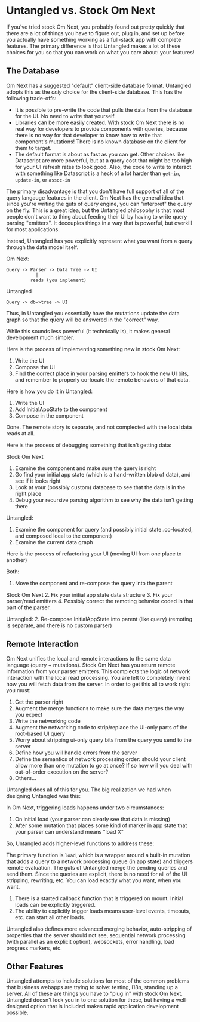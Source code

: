 # Untangled vs. Stock Om Next

If you've tried stock Om Next, you probably found out pretty quickly that there are a lot of things you have
to figure out, plug in, and set up before you actually have something working as a full-stack app with
complete features. The primary difference is that Untangled makes a lot of these choices for you so that you
can work on what you care about: your features!

## The Database

Om Next has a suggested "default" client-side database format. Untangled adopts this as the *only* choice for
the client-side database. This has the following trade-offs:

- It is possible to pre-write the code that pulls the data from the database for the UI. No need
to write that yourself.
- Libraries can be more easily created. With stock Om Next there is no real way for developers to provide
components with queries, because there is no way for that developer to know how to write
that component's mutations! There is no known database on the client for them to target.
- The default format is about as fast as you can get. Other choices like Datascript are more powerful, but
at a query cost that might be too high for your UI refresh rates to look good. Also, the code to write
to interact with something like Datascript is a heck of a lot harder than `get-in`, `update-in`, or `assoc-in`

The primary disadvantage is that you don't have full support of all of the query langauge features
in the client.
Om Next has the general idea that since you're writing the guts of query engine, you can "interpret" the query on the fly.
This is a great idea, but the Untangled philosophy is that most people don't want to thing about feeding their
UI by having to write query parsing "emitters". It decouples things in a way that is powerful, but overkill for
most applications.

Instead, Untangled has you explicitly represent what you want from a query through the data model itself.

Om Next:

```
Query -> Parser -> Data Tree -> UI
           |
         reads (you implement)
```

Untangled
```
Query -> db->tree -> UI
```

Thus, in Untangled you essentially have the mutations update the data graph so that the query will be answered
in the "correct" way.

While this sounds less powerful (it technically is), it makes general development much simpler.

Here is the process of implementing something new in stock Om Next:

1. Write the UI
2. Compose the UI
3. Find the correct place in your parsing emitters to hook the new UI bits, and remember to properly co-locate the remote behaviors of that data.

Here is how you do it in Untangled:

1. Write the UI
2. Add InitialAppState to the component
3. Compose in the component

Done. The remote story is separate, and not complected with the local data reads at all.

Here is the process of debugging something that isn't getting data:

Stock Om Next

1. Examine the component and make sure the query is right
2. Go find your initial app state (which is a hand-written blob of data), and see if it looks right
3. Look at your (possibly custom) database to see that the data is in the right place
4. Debug your recursive parsing algorithm to see why the data isn't getting there

Untangled:

1. Examine the component for query (and possibly initial state..co-located, and composed local to the component)
2. Examine the current data graph

Here is the process of refactoring your UI (moving UI from one place to another)

Both:

1. Move the component and re-compose the query into the parent

Stock Om Next
2. Fix your initial app state data structure
3. Fix your parser/read emitters
4. Possibly correct the remoting behavior coded in that part of the parser.

Untangled:
2. Re-compose InitialAppState into parent (like query)
(remoting is separate, and there is no custom parser)

## Remote Interaction

Om Next unifies the local and remote interactions to the same data language (query + mutations). Stock
Om Next has you return remote information from your parser emitters. This complects the logic of network
interaction with the local read processing. You are left to completely invent how you will
fetch data from the server. In order to get this all to work right you must:

1. Get the parser right
2. Augment the merge functions to make sure the data merges the way you expect
3. Write the networking code
4. Augment the networking code to strip/replace the UI-only parts of the root-based UI query
5. Worry about stripping ui-only query bits from the query you send to the server
6. Define how you will handle errors from the server
7. Define the semantics of network processing order: should your client allow more than one mutation to go at once? If so
how will you deal with out-of-order execution on the server?
8. Others...

Untangled does all of this for you. The big realization we had when designing Untangled was this:

In Om Next, triggering loads happens under two circumstances:

1. On initial load (your parser can clearly see that data is missing)
2. After some mutation that places some kind of marker in app state that your parser can understand means "load X"

So, Untangled adds higher-level functions to address these:

The primary function is `load`, which is a wrapper around a built-in mutation that adds a query
to a network processing queue (in app state) and triggers remote evaluation. The guts of Untangled
merge the pending queries and send them. Since the queries are explicit, there is no need
for all of the UI stripping, rewriting, etc. You can load exactly what you want, when you want.

1. There is a started callback function that is triggered on mount. Initial loads can be explicitly triggered.
2. The ability to explicitly trigger loads means user-level events, timeouts, etc. can start all other loads.

Untangled also defines more advanced merging behavior, auto-stripping of properties that the server should
not see, sequential network processing (with parallel as an explicit option), websockets, error handling,
load progress markers, etc.

## Other Features

Untangled attempts to include solutions for most of the common problems that business webapps are
trying to solve: testing, i18n, standing up a server. All of these are things you have to "plug in" with
stock Om Next. Untangled doesn't lock you in to one solution for these, but having a well-designed
option that is included makes rapid application development possible.


